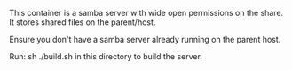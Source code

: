 

This container is a samba server with wide open permissions on the share.
It stores shared files on the parent/host.

Ensure you don't have a samba server already running on the parent host.

Run: sh ./build.sh in this directory to build the server.




